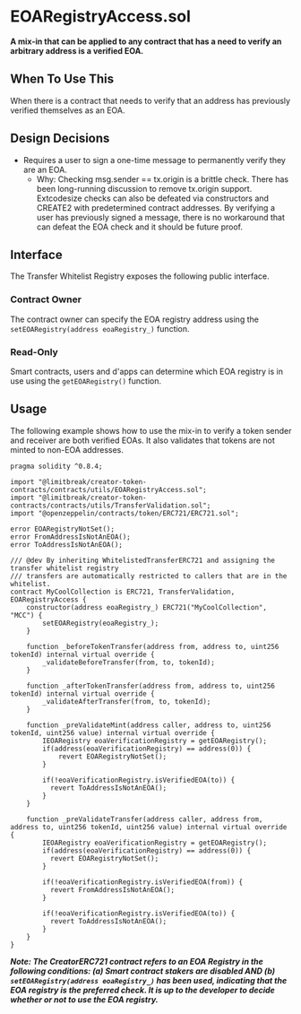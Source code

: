 # EOARegistryAccess.sol

**A mix-in that can be applied to any contract that has a need to verify an arbitrary address is a verified EOA.**

## When To Use This

When there is a contract that needs to verify that an address has previously verified themselves as an EOA.

## Design Decisions

 * Requires a user to sign a one-time message to permanently verify they are an EOA.
   * Why: Checking msg.sender == tx.origin is a brittle check.  There has been long-running discussion to remove tx.origin support.  Extcodesize checks can also be defeated via constructors and CREATE2 with predetermined contract addresses.  By verifying a user has previously signed a message, there is no workaround that can defeat the EOA check and it should be future proof.

## Interface

The Transfer Whitelist Registry exposes the following public interface.

### **Contract Owner**

The contract owner can specify the EOA registry address using the `setEOARegistry(address eoaRegistry_)` function.

### **Read-Only**

Smart contracts, users and d'apps can determine which EOA registry is in use using the `getEOARegistry()` function.

## Usage

The following example shows how to use the mix-in to verify a token sender and receiver are both verified EOAs.  It also validates that tokens are not minted to non-EOA addresses.

```solidity
pragma solidity ^0.8.4;

import "@limitbreak/creator-token-contracts/contracts/utils/EOARegistryAccess.sol";
import "@limitbreak/creator-token-contracts/contracts/utils/TransferValidation.sol";
import "@openzeppelin/contracts/token/ERC721/ERC721.sol";

error EOARegistryNotSet();
error FromAddressIsNotAnEOA();
error ToAddressIsNotAnEOA();

/// @dev By inheriting WhitelistedTransferERC721 and assigning the transfer whitelist registry
/// transfers are automatically restricted to callers that are in the whitelist.
contract MyCoolCollection is ERC721, TransferValidation, EOARegistryAccess {
    constructor(address eoaRegistry_) ERC721("MyCoolCollection", "MCC") {
        setEOARegistry(eoaRegistry_);
    }

    function _beforeTokenTransfer(address from, address to, uint256 tokenId) internal virtual override {
        _validateBeforeTransfer(from, to, tokenId);
    }

    function _afterTokenTransfer(address from, address to, uint256 tokenId) internal virtual override {
        _validateAfterTransfer(from, to, tokenId);
    }

    function _preValidateMint(address caller, address to, uint256 tokenId, uint256 value) internal virtual override {
        IEOARegistry eoaVerificationRegistry = getEOARegistry();
        if(address(eoaVerificationRegistry) == address(0)) {
            revert EOARegistryNotSet();
        }

        if(!eoaVerificationRegistry.isVerifiedEOA(to)) {
          revert ToAddressIsNotAnEOA();
        }
    }

    function _preValidateTransfer(address caller, address from, address to, uint256 tokenId, uint256 value) internal virtual override {
        IEOARegistry eoaVerificationRegistry = getEOARegistry();
        if(address(eoaVerificationRegistry) == address(0)) {
          revert EOARegistryNotSet();
        }

        if(!eoaVerificationRegistry.isVerifiedEOA(from)) {
          revert FromAddressIsNotAnEOA();
        }

        if(!eoaVerificationRegistry.isVerifiedEOA(to)) {
          revert ToAddressIsNotAnEOA();
        }
    }
}
```

***Note: The CreatorERC721 contract refers to an EOA Registry in the following conditions: (a) Smart contract stakers are disabled AND (b) `setEOARegistry(address eoaRegistry_)` has been used, indicating that the EOA registry is the preferred check.  It is up to the developer to decide whether or not to use the EOA registry.***